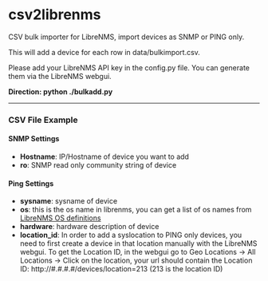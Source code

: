 # csv2librenms

CSV bulk importer for LibreNMS, import devices as SNMP or PING only.

This will add a device for each row in data/bulkimport.csv.

Please add your LibreNMS API key in the config.py file. You can generate
them via the LibreNMS webgui. 

**Direction: python ./bulkadd.py**

---
### CSV File Example

#### SNMP Settings
- **Hostname**: IP/Hostname of device you want to add
- **ro**: SNMP read only community string of device
#### Ping Settings
- **sysname**: sysname of device
- **os**: this is the os name in librenms, you can get a list of os
  names from
  [LibreNMS OS definitions](https://github.com/librenms/librenms/tree/master/includes/definitions)
- **hardware**: hardware description of device
- **location_id**: In order to add a syslocation to PING only devices,
  you need to first create a device in that location manually with the
  LibreNMS webgui. To get the Location ID, in the webgui go to Geo
  Locations -> All Locations -> Click on the location, your url should
  contain the Location ID: http://#.#.#.#/devices/location=213 (213 is
  the location ID)

